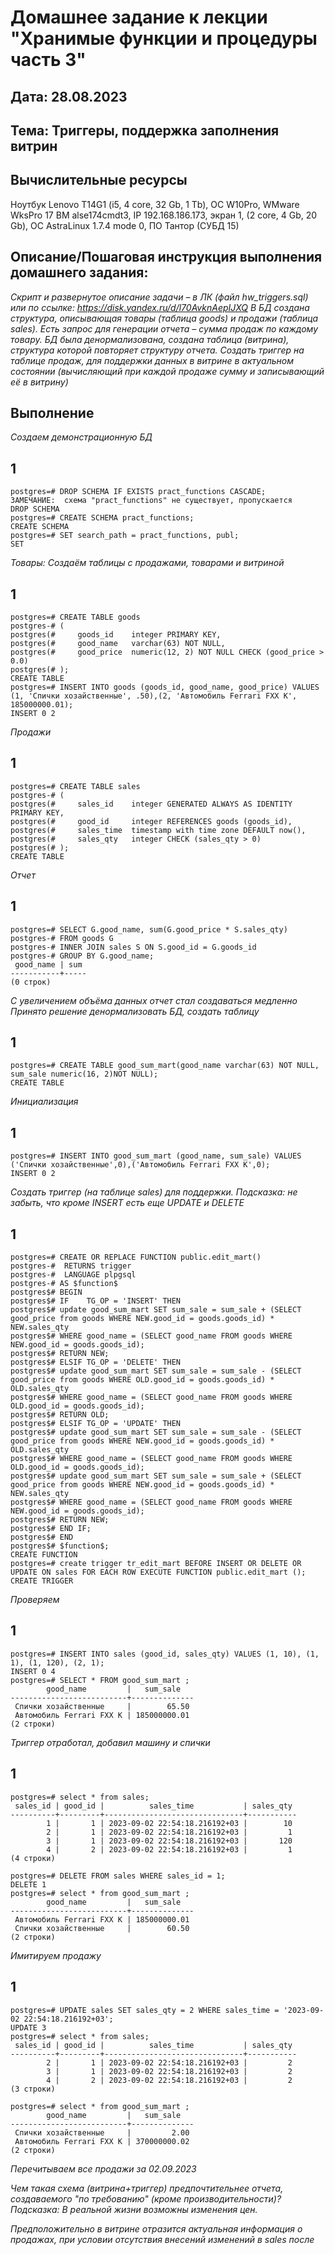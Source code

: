# Домашнее задание к лекции "Хранимые функции и процедуры часть 3"
## Дата: 28.08.2023
## Тема: Триггеры, поддержка заполнения витрин
## Вычислительные ресурсы
Ноутбук Lenovo T14G1 (i5, 4 core, 32 Gb, 1 Tb), ОС W10Pro, WMware WksPro 17
ВМ alse174cmdt3, IP 192.168.186.173, экран  1, (2 core, 4 Gb, 20 Gb), ОС AstraLinux 1.7.4 mode 0, ПО Тантор (СУБД 15)
## Описание/Пошаговая инструкция выполнения домашнего задания:
_Скрипт и развернутое описание задачи – в ЛК (файл hw_triggers.sql) или по ссылке: https://disk.yandex.ru/d/l70AvknAepIJXQ
В БД создана структура, описывающая товары (таблица goods) и продажи (таблица sales).
Есть запрос для генерации отчета – сумма продаж по каждому товару.
БД была денормализована, создана таблица (витрина), структура которой повторяет структуру отчета.
Создать триггер на таблице продаж, для поддержки данных в витрине в актуальном состоянии (вычисляющий при каждой продаже сумму и записывающий её в витрину)_

## Выполнение

_Создаем демонстрационную БД_

## 1
```
postgres=# DROP SCHEMA IF EXISTS pract_functions CASCADE;
ЗАМЕЧАНИЕ:  схема "pract_functions" не существует, пропускается
DROP SCHEMA
postgres=# CREATE SCHEMA pract_functions;
CREATE SCHEMA
postgres=# SET search_path = pract_functions, publ;
SET
```

_Товары: Создаём таблицы с продажами, товарами и витриной_

## 1
```
postgres=# CREATE TABLE goods
postgres-# (
postgres(#     goods_id    integer PRIMARY KEY,
postgres(#     good_name   varchar(63) NOT NULL,
postgres(#     good_price  numeric(12, 2) NOT NULL CHECK (good_price > 0.0)
postgres(# );
CREATE TABLE
postgres=# INSERT INTO goods (goods_id, good_name, good_price) VALUES (1, 'Спички хозайственные', .50),(2, 'Автомобиль Ferrari FXX K', 185000000.01);
INSERT 0 2
```

_Продажи_

## 1
```
postgres=# CREATE TABLE sales
postgres-# (
postgres(#     sales_id    integer GENERATED ALWAYS AS IDENTITY PRIMARY KEY,
postgres(#     good_id     integer REFERENCES goods (goods_id),
postgres(#     sales_time  timestamp with time zone DEFAULT now(),
postgres(#     sales_qty   integer CHECK (sales_qty > 0)
postgres(# );
CREATE TABLE
```

_Отчет_

## 1
```
postgres=# SELECT G.good_name, sum(G.good_price * S.sales_qty)
postgres-# FROM goods G
postgres-# INNER JOIN sales S ON S.good_id = G.goods_id
postgres-# GROUP BY G.good_name;
 good_name | sum
-----------+-----
(0 строк)
```

_С увеличением объёма данных отчет стал создаваться медленно_
_Принято решение денормализовать БД, создать таблицу_

## 1
```
postgres=# CREATE TABLE good_sum_mart(good_name varchar(63) NOT NULL, sum_sale numeric(16, 2)NOT NULL);
CREATE TABLE
```

_Инициализация_

## 1
```
postgres=# INSERT INTO good_sum_mart (good_name, sum_sale) VALUES ('Спички хозайственные',0),('Автомобиль Ferrari FXX K',0);
INSERT 0 2
```

_Создать триггер (на таблице sales) для поддержки._
_Подсказка: не забыть, что кроме INSERT есть еще UPDATE и DELETE_

## 1
```
postgres=# CREATE OR REPLACE FUNCTION public.edit_mart()
postgres-#  RETURNS trigger
postgres-#  LANGUAGE plpgsql
postgres-# AS $function$
postgres$# BEGIN
postgres$# IF    TG_OP = 'INSERT' THEN
postgres$# update good_sum_mart SET sum_sale = sum_sale + (SELECT good_price from goods WHERE NEW.good_id = goods.goods_id) * NEW.sales_qty
postgres$# WHERE good_name = (SELECT good_name FROM goods WHERE NEW.good_id = goods.goods_id);
postgres$# RETURN NEW;
postgres$# ELSIF TG_OP = 'DELETE' THEN
postgres$# update good_sum_mart SET sum_sale = sum_sale - (SELECT good_price from goods WHERE OLD.good_id = goods.goods_id) * OLD.sales_qty
postgres$# WHERE good_name = (SELECT good_name FROM goods WHERE OLD.good_id = goods.goods_id);
postgres$# RETURN OLD;
postgres$# ELSIF TG_OP = 'UPDATE' THEN
postgres$# update good_sum_mart SET sum_sale = sum_sale - (SELECT good_price from goods WHERE NEW.good_id = goods.goods_id) * OLD.sales_qty
postgres$# WHERE good_name = (SELECT good_name FROM goods WHERE OLD.good_id = goods.goods_id);
postgres$# update good_sum_mart SET sum_sale = sum_sale + (SELECT good_price from goods WHERE NEW.good_id = goods.goods_id) * NEW.sales_qty
postgres$# WHERE good_name = (SELECT good_name FROM goods WHERE NEW.good_id = goods.goods_id);
postgres$# RETURN NEW;
postgres$# END IF;
postgres$# END
postgres$# $function$;
CREATE FUNCTION
postgres=# create trigger tr_edit_mart BEFORE INSERT OR DELETE OR UPDATE ON sales FOR EACH ROW EXECUTE FUNCTION public.edit_mart ();
CREATE TRIGGER
```

_Проверяем_

## 1
```
postgres=# INSERT INTO sales (good_id, sales_qty) VALUES (1, 10), (1, 1), (1, 120), (2, 1);
INSERT 0 4
postgres=# SELECT * FROM good_sum_mart ;
        good_name         |   sum_sale
--------------------------+--------------
 Спички хозайственные     |        65.50
 Автомобиль Ferrari FXX K | 185000000.01
(2 строки)
```

_Триггер отработал, добавил машину и спички_

## 1
```
postgres=# select * from sales;
 sales_id | good_id |          sales_time           | sales_qty
----------+---------+-------------------------------+-----------
        1 |       1 | 2023-09-02 22:54:18.216192+03 |        10
        2 |       1 | 2023-09-02 22:54:18.216192+03 |         1
        3 |       1 | 2023-09-02 22:54:18.216192+03 |       120
        4 |       2 | 2023-09-02 22:54:18.216192+03 |         1
(4 строки)

postgres=# DELETE FROM sales WHERE sales_id = 1;
DELETE 1
postgres=# select * from good_sum_mart ;
        good_name         |   sum_sale
--------------------------+--------------
 Автомобиль Ferrari FXX K | 185000000.01
 Спички хозайственные     |        60.50
(2 строки)

```

_Имитируем продажу_

## 1
```
postgres=# UPDATE sales SET sales_qty = 2 WHERE sales_time = '2023-09-02 22:54:18.216192+03';
UPDATE 3
postgres=# select * from sales;
 sales_id | good_id |          sales_time           | sales_qty
----------+---------+-------------------------------+-----------
        2 |       1 | 2023-09-02 22:54:18.216192+03 |         2
        3 |       1 | 2023-09-02 22:54:18.216192+03 |         2
        4 |       2 | 2023-09-02 22:54:18.216192+03 |         2
(3 строки)

postgres=# select * from good_sum_mart ;
        good_name         |   sum_sale
--------------------------+--------------
 Спички хозайственные     |         2.00
 Автомобиль Ferrari FXX K | 370000000.02
(2 строки)
```

_Перечитываем все продажи за 02.09.2023_


_Чем такая схема (витрина+триггер) предпочтительнее отчета, создаваемого "по требованию" (кроме производительности)?_
_Подсказка: В реальной жизни возможны изменения цен._

_Предположительно в витрине отразится актуальная информация о продажах, при условии отсутствия внесений изменений в sales после_